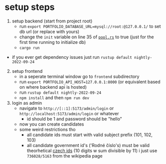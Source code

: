 # setup steps
1. setup backend (start from project root)
    - run `export PORTFOLIO_DATABASE_URL=mysql://root:@127.0.0.1/` to set db url (or replace with yours)
    - change the `init` variable on line 35 of [`pool.rs`](/api/src/pool.rs) to true (just for the first time running to initialize db)
    - `cargo run`
- if you ever get dependency issues just run `rustup default nightly-2022-09-24`
2. setup frontend
    - in a seperate terminal window go to `frontend` subdirectory
    - run `export PORTFOLIO_API_HOST=127.0.0.1:8000` (or equivalent based on where backend api is hosted)
    - run `rustup default nightly-2022-09-24`
    - `npm install` and then `npm run dev`
3. login as admin
    - navigate to `http://[::1]:5173/admin/login` or `http://localhost:5173/admin/login` or whatever
        - id should be 1 and password should be "hello"
    - now you can create candidates
    - some weird restrictions tho
        - all candidate ids must start with valid subject prefix (101, 102, 103)
        - all candidate government id's ('Rodné číslo's) must be valid theorhetical [czech ids](https://cs.wikipedia.org/wiki/Rodn%C3%A9_%C4%8D%C3%ADslo#Kontroln%C3%AD_%C4%8D%C3%ADslice) (10 digits w sum divisible by 11) i just use `736028/5163` from the wikipedia page